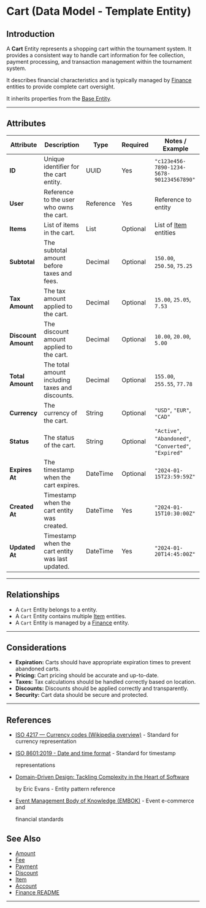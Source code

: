 # **Cart** (Data Model - Template Entity)

## **Introduction**

A **Cart** Entity represents a shopping cart within the tournament system. It provides a consistent way to handle cart
information for fee collection, payment processing, and transaction management within the tournament system.

It describes financial characteristics and is typically managed by [Finance](../finance/finance.md)
entities to provide complete cart oversight.

It inherits properties from the [Base Entity](../foundation/base_entity.md).

---

## **Attributes**

| Attribute           | Description                                      | Type      | Required | Notes / Example                                             |
| ------------------- | ------------------------------------------------ | --------- | -------- | ----------------------------------------------------------- |
| **ID**              | Unique identifier for the cart entity.           | UUID      | Yes      | `"c123e456-7890-1234-5678-901234567890"`                    |
| **User**            | Reference to the user who owns the cart.         | Reference | Yes      | Reference to entity                                         |
| **Items**           | List of items in the cart.                       | List      | Optional | List of [Item](../inventory/item.md) entities |
| **Subtotal**        | The subtotal amount before taxes and fees.       | Decimal   | Optional | `150.00`, `250.50`, `75.25`                                 |
| **Tax Amount**      | The tax amount applied to the cart.              | Decimal   | Optional | `15.00`, `25.05`, `7.53`                                    |
| **Discount Amount** | The discount amount applied to the cart.         | Decimal   | Optional | `10.00`, `20.00`, `5.00`                                    |
| **Total Amount**    | The total amount including taxes and discounts.  | Decimal   | Optional | `155.00`, `255.55`, `77.78`                                 |
| **Currency**        | The currency of the cart.                        | String    | Optional | `"USD"`, `"EUR"`, `"CAD"`                                   |
| **Status**          | The status of the cart.                          | String    | Optional | `"Active"`, `"Abandoned"`, `"Converted"`, `"Expired"`       |
| **Expires At**      | The timestamp when the cart expires.             | DateTime  | Optional | `"2024-01-15T23:59:59Z"`                                    |
| **Created At**      | Timestamp when the cart entity was created.      | DateTime  | Yes      | `"2024-01-15T10:30:00Z"`                                    |
| **Updated At**      | Timestamp when the cart entity was last updated. | DateTime  | Yes      | `"2024-01-20T14:45:00Z"`                                    |

---

## **Relationships**

- A `Cart` Entity belongs to a entity.
- A `Cart` Entity contains multiple [Item](../inventory/item.md) entities.
- A `Cart` Entity is managed by a [Finance](../finance/finance.md) entity.

---

## **Considerations**

- **Expiration:** Carts should have appropriate expiration times to prevent abandoned carts.
- **Pricing:** Cart pricing should be accurate and up-to-date.
- **Taxes:** Tax calculations should be handled correctly based on location.
- **Discounts:** Discounts should be applied correctly and transparently.
- **Security:** Cart data should be secure and protected.

---

## References

- [ISO 4217 — Currency codes (Wikipedia overview)](https://en.wikipedia.org/wiki/ISO_4217) - Standard for currency representation
- [ISO 8601:2019 - Date and time format](https://www.iso.org/standard/70907.html) - Standard for timestamp

  representations

- [Domain-Driven Design: Tackling Complexity in the Heart of Software](https://www.amazon.com/Domain-Driven-Design-Tackling-Complexity-Software/dp/0321125215)

  by Eric Evans - Entity pattern reference

- [Event Management Body of Knowledge (EMBOK)](https://www.embok.org/index.php/embok-model) - Event e-commerce and

  financial standards

## See Also

- [Amount](../finance/amount.md)
- [Fee](../finance/fee.md)
- [Payment](../finance/payment.md)
- [Discount](../finance/discount.md)
- [Item](../inventory/item.md)
- [Account](../identity/account/account.md)
- [Finance README](../finance/README.md)

---
